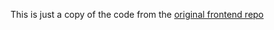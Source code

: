 This is just a copy of the code from the [original frontend repo](https://github.com/nhe23/aq-dashboard)
